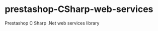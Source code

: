 prestashop-CSharp-web-services
==============================

Prestashop C Sharp .Net web services library